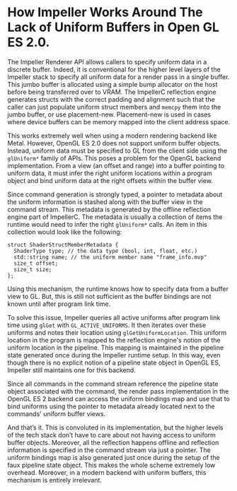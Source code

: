 # How Impeller Works Around The Lack of Uniform Buffers in Open GL ES 2.0.

The Impeller Renderer API allows callers to specify uniform data in a discrete buffer. Indeed, it is conventional for the higher level layers of the Impeller stack to specify all uniform data for a render pass in a single buffer. This jumbo buffer is allocated using a simple bump allocator on the host before being transferred over to VRAM. The ImpellerC reflection engine generates structs with the correct padding and alignment such that the caller can just populate uniform struct members and `memcpy` them into the jumbo buffer, or use placement-new. Placement-new is used in cases where device buffers can be memory mapped into the client address space.

This works extremely well when using a modern rendering backend like Metal. However, OpenGL ES 2.0 does not support uniform buffer objects. Instead, uniform data must be specified to GL from the client side using the `glUniform*` family of APIs. This poses a problem for the OpenGL backend implementation. From a view (an offset and range) into a buffer pointing to uniform data, it must infer the right uniform locations within a program object and bind uniform data at the right offsets within the buffer view.

Since command generation is strongly typed, a pointer to metadata about the uniform information is stashed along with the buffer view in the command stream. This metadata is generated by the offline reflection engine part of ImpellerC. The metadata is usually a collection of items the runtime would need to infer the right `glUniform*` calls. An item in this collection would look like the following:

```
struct ShaderStructMemberMetadata {
  ShaderType type; // the data type (bool, int, float, etc.)
  std::string name; // the uniform member name "frame_info.mvp"
  size_t offset;
  size_t size;
};
```

Using this mechanism, the runtime knows how to specify data from a buffer view to GL. But, this is still not sufficient as the buffer bindings are not known until after program link time.

To solve this issue, Impeller queries all active uniforms after program link time using `glGet` with `GL_ACTIVE_UNIFORMS`. It then iterates over these uniforms and notes their location using `glGetUniformLocation`. This uniform location in the program is mapped to the reflection engine's notion of the uniform location in the pipeline. This mapping is maintained in the pipeline state generated once during the Impeller runtime setup. In this way, even though there is no explicit notion of a pipeline state object in OpenGL ES, Impeller still maintains one for this backend.

Since all commands in the command stream reference the pipeline state object associated with the command, the render pass implementation in the OpenGL ES 2 backend can access the uniform bindings map and use that to bind uniforms using the pointer to metadata already located next to the commands' uniform buffer views.

And that’s it. This is convoluted in its implementation, but the higher levels of the tech stack don’t have to care about not having access to uniform buffer objects. Moreover, all the reflection happens offline and reflection information is specified in the command stream via just a pointer. The uniform bindings map is also generated just once during the setup of the faux pipeline state object. This makes the whole scheme extremely low overhead. Moreover, in a modern backend with uniform buffers, this mechanism is entirely irrelevant.
